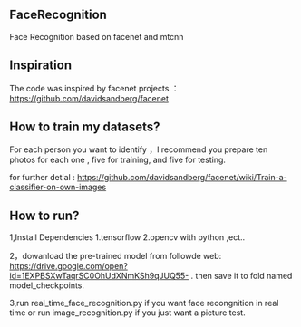 ## FaceRecognition
Face Recognition based on facenet and mtcnn


## Inspiration 

The code was inspired by facenet projects ： https://github.com/davidsandberg/facenet
 
 
## How to train my datasets?

 For each person you want to identify ，I recommend you prepare ten photos for each one , five for training, and five for testing.
 
 for further detial : https://github.com/davidsandberg/facenet/wiki/Train-a-classifier-on-own-images


## How to run?
 
 1,Install Dependencies 1.tensorflow 2.opencv with python ,ect..
 
 2，dowanload the pre-trained model from followde web: https://drive.google.com/open?id=1EXPBSXwTaqrSC0OhUdXNmKSh9qJUQ55- . then save it to fold named model_checkpoints.
 
 3,run real_time_face_recognition.py  if you want face recongnition in real time or run image_recognition.py if you just want a picture test.
 
 
